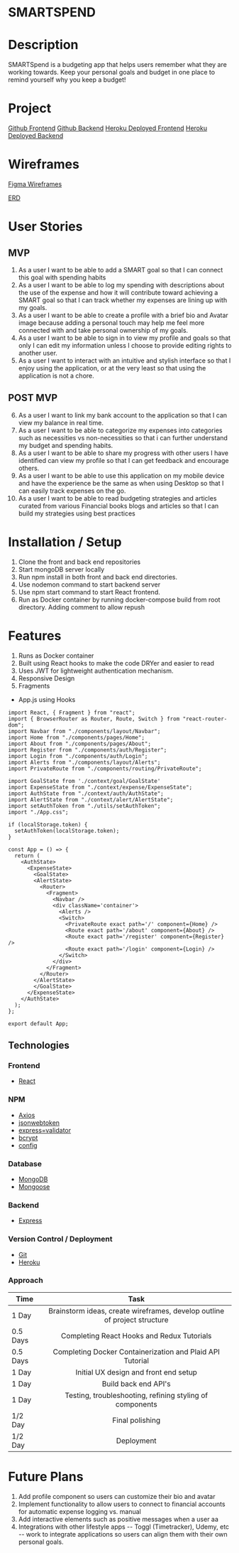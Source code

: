 # SMARTSPEND

# Description
SMARTSpend is a budgeting app that helps users remember what they are working towards. Keep your personal goals and budget in one place to remind yourself why you keep a budget!
# Project
[Github Frontend](https://github.com/GDS83192/expense-tracker-front)
[Github Backend](https://github.com/GDS83192/expense-tracker-backend)
[Heroku Deployed Frontend](https://smartspend-front.herokuapp.com/)
[Heroku Deployed Backend](https://smartspend-back.herokuapp.com/)

# Wireframes 
[Figma Wireframes](https://www.figma.com/file/IkOyN7xkaZ5aVdH0Km2rLv/Project-4?node-id=0%3A1)

[ERD](https://docs.google.com/document/d/1-s-itEOSFzR0q66o8vIXPM59oYVDR525jGOl4-v_E8Q/edit)

# User Stories

## MVP

1. As a user I want to be able to add a SMART goal so that I can connect this goal with spending habits
2. As a user I want to be able to log my spending with descriptions about the use of the expense and how it will contribute toward achieving a SMART goal so that I can track whether my expenses are lining up with my goals.
3. As a user I want to be able to create a profile with a brief bio and Avatar image  because adding a personal touch may help me feel more connected with and take personal ownership of my goals.
4. As a user I want to be able to sign in to view my profile and goals so that only I can edit my information unless I choose to provide editing rights to another user.
5. As a user I want to interact with an intuitive and stylish interface so that I enjoy using the application,  or at the very least so that using the application is not a chore.
   

## POST MVP

6. As a user I want to link my bank account to the application so that I can view my balance in real time.
7. As a user I want to be able to categorize my expenses into categories such as necessities vs non-necessities so that i can further understand my budget and spending habits. 
8. As a user I want to be able to share my progress with other users I have identified can view my profile so that I can get feedback and encourage others.
9. As a user I want to be able to use this application on my mobile device and have the experience be the same as when using Desktop so that I can easily track expenses on the go.
10. As a user I want to be able to read budgeting strategies and articles curated from various Financial books blogs and articles so that I can build my strategies using best practices

# Installation / Setup
1. Clone the front and back end repositories
2. Start mongoDB server locally
3. Run npm install in both front and back end directories.
4. Use nodemon command to start backend server
5. Use npm start command to start React frontend.
6. Run as Docker container by running docker-compose build from root directory.
   Adding comment to allow repush

# Features
1. Runs as Docker container 
2. Built using React hooks to make the code DRYer and easier to read
3. Uses JWT for lightweight authentication mechanism.
4. Responsive Design
5. Fragments

- App.js using Hooks 
```
import React, { Fragment } from "react";
import { BrowserRouter as Router, Route, Switch } from "react-router-dom";
import Navbar from "./components/layout/Navbar";
import Home from "./components/pages/Home";
import About from "./components/pages/About";
import Register from "./components/auth/Register";
import Login from "./components/auth/Login";
import Alerts from "./components/layout/Alerts";
import PrivateRoute from "./components/routing/PrivateRoute";

import GoalState from './context/goal/GoalState'
import ExpenseState from "./context/expense/ExpenseState";
import AuthState from "./context/auth/AuthState";
import AlertState from "./context/alert/AlertState";
import setAuthToken from "./utils/setAuthToken";
import "./App.css";

if (localStorage.token) {
  setAuthToken(localStorage.token);
}

const App = () => {
  return (
    <AuthState>
      <ExpenseState>
        <GoalState>
        <AlertState>
          <Router>
            <Fragment>
              <Navbar />
              <div className='container'>
                <Alerts />
                <Switch>
                  <PrivateRoute exact path='/' component={Home} />
                  <Route exact path='/about' component={About} />
                  <Route exact path='/register' component={Register} />
                  <Route exact path='/login' component={Login} />
                </Switch>
              </div>
            </Fragment>
          </Router>
        </AlertState>
        </GoalState>
      </ExpenseState>
    </AuthState>
  );
};

export default App;
```

## Technologies

### Frontend

- [React](https://reactjs.org/)
  
### NPM

- [Axios](https://www.npmjs.com/package/axios)
- [jsonwebtoken](https://www.npmjs.com/package/jsonwebtoken)
- [express=validator](https://www.npmjs.com/package/express-validator)
- [bcrypt](https://www.npmjs.com/package/bcrypt)
- [config](https://www.npmjs.com/package/config)

### Database

- [MongoDB](https://docs.mongodb.com/manual/)
- [Mongoose](https://www.npmjs.com/package/mongoose)

### Backend

- [Express](https://expressjs.com/)

### Version Control / Deployment

- [Git](https://git-scm.com/doc)
- [Heroku](https://devcenter.heroku.com/categories/reference)


### Approach

| Time    |                                      Task                                      |
| ------- | :----------------------------------------------------------------------------: |
| 1 Day   | Brainstorm ideas, create wireframes, develop outline of project structure |
|0.5 Days | Completing React Hooks and Redux Tutorials
|0.5 Days | Completing Docker Containerization and Plaid API Tutorial
| 1 Day  |                     Initial UX design and front end setup                      |
| 1 Day  |                     Build back end API's                     |
| 1 Day   |            Testing, troubleshooting, refining styling of components            |
| 1/2 Day |                                Final polishing                                 |
| 1/2 Day |                                   Deployment                                   |


# Future Plans
1. Add profile component so users can customize their bio and avatar
2. Implement functionality to allow users to connect to financial accounts for automatic expense logging vs. manual
3. Add interactive elements such as positive messages when a user aa
4. Integrations with other lifestyle apps -- Toggl (Timetracker), Udemy, etc -- work to integrate applications so users can align them with their own personal goals.